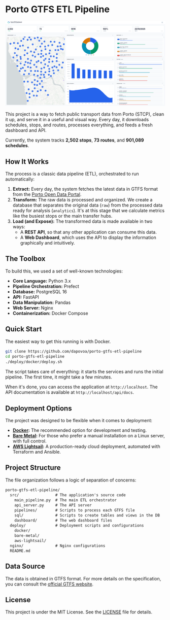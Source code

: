 # Porto GTFS ETL Pipeline

![Dashboard Screenshot](img/screenshot.png)

This project is a way to fetch public transport data from Porto (STCP), clean it up, and serve it in a useful and visual way. Every day, it downloads schedules, stops, and routes, processes everything, and feeds a fresh dashboard and API.

Currently, the system tracks **2,502 stops**, **73 routes**, and **901,089 schedules**.

## How It Works

The process is a classic data pipeline (ETL), orchestrated to run automatically:

1.  **Extract:** Every day, the system fetches the latest data in GTFS format from the [Porto Open Data Portal](https://opendata.porto.digital/).
2.  **Transform:** The raw data is processed and organized. We create a database that separates the original data (`raw`) from the processed data ready for analysis (`analytics`). It's at this stage that we calculate metrics like the busiest stops or the main transfer hubs.
3.  **Load (and Expose):** The transformed data is made available in two ways:
    *   A **REST API**, so that any other application can consume this data.
    *   A **Web Dashboard**, which uses the API to display the information graphically and intuitively.

## The Toolbox

To build this, we used a set of well-known technologies:

*   **Core Language:** Python 3.x
*   **Pipeline Orchestration:** Prefect
*   **Database:** PostgreSQL 16
*   **API:** FastAPI
*   **Data Manipulation:** Pandas
*   **Web Server:** Nginx
*   **Containerization:** Docker Compose

## Quick Start

The easiest way to get this running is with Docker.

```bash
git clone https://github.com/dapovoa/porto-gtfs-etl-pipeline
cd porto-gtfs-etl-pipeline
./deploy/docker/deploy.sh
```

The script takes care of everything: it starts the services and runs the initial pipeline. The first time, it might take a few minutes.

When it's done, you can access the application at `http://localhost`. The API documentation is available at `http://localhost/api/docs`.

## Deployment Options

The project was designed to be flexible when it comes to deployment:

*   **[Docker](deploy/docker/README.md):** The recommended option for development and testing.
*   **[Bare Metal](deploy/bare-metal/README.md):** For those who prefer a manual installation on a Linux server, with full control.
*   **[AWS Lightsail](deploy/aws-lightsail/README.md):** A production-ready cloud deployment, automated with Terraform and Ansible.

## Project Structure

The file organization follows a logic of separation of concerns:

```
porto-gtfs-etl-pipeline/
  src/                # The application's source code
    main_pipeline.py  # The main ETL orchestrator
    api_server.py     # The API server
    pipelines/        # Scripts to process each GTFS file
    sql/              # Scripts to create tables and views in the DB
    dashboard/        # The web dashboard files
  deploy/             # Deployment scripts and configurations
    docker/
    bare-metal/
    aws-lightsail/
  nginx/              # Nginx configurations
  README.md
```

## Data Source

The data is obtained in GTFS format. For more details on the specification, you can consult the [official GTFS website](https://gtfs.org/schedule/).

## License

This project is under the MIT License. See the [LICENSE](LICENSE) file for details.
